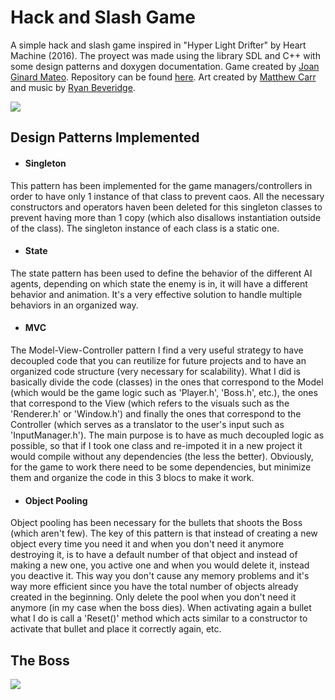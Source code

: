 # Hack and Slash Game
A simple hack and slash game inspired in "Hyper Light Drifter" by Heart Machine (2016). The proyect was made using the library SDL 
and C++ with some design patterns and doxygen documentation. 
Game created by [Joan Ginard Mateo](https://github.com/JoanStinson).
Repository can be found [here](https://github.com/JoanStinson/Hack_and_Slash).
Art created by [Matthew Carr](http://www.2hitstudio.com) and music by [Ryan Beveridge](https://soundcloud.com/ryan-beveridge).

![](Minions.gif)

## Design Patterns Implemented
- #### Singleton
This pattern has been implemented for the game managers/controllers in order to have only 1 instance of that class to prevent caos. All 
the necessary constructors and operators haven been deleted for this singleton classes to prevent having more than 1 copy (which also
disallows instantiation outside of the class). The singleton instance of each class is a static one.

- #### State  
The state pattern has been used to define the behavior of the different AI agents, depending on which state the enemy is in, it will 
have a different behavior and animation. It's a very effective solution to handle multiple behaviors in an organized way.

- #### MVC  
The Model-View-Controller pattern I find a very useful strategy to have decoupled code that you can reutilize for future projects and
to have an organized code structure (very necessary for scalability). What I did is basically divide the code (classes) in the ones
that correspond to the Model (which would be the game logic such as 'Player.h', 'Boss.h', etc.), the ones that correspond to the View (which refers to the visuals such as the 'Renderer.h' or 'Window.h') and finally the ones that correspond to the Controller (which serves as a translator to the user's input such as 'InputManager.h'). The main purpose is to have as much decoupled logic as possible, so that if I took one class and re-impoted it in a new project it would compile without any dependencies (the less the better). Obviously, for the game to work there need to be some dependencies, but minimize them and organize the code in this 3 blocs to make it work.

- #### Object Pooling
Object pooling has been necessary for the bullets that shoots the Boss (which aren't few). The key of this pattern is that instead
of creating a new object every time you need it and when you don't need it anymore destroying it, is to have a default number of 
that object and instead of making a new one, you active one and when you would delete it, instead you deactive it. This way you don't cause any memory problems and it's way more efficient since you have the total number of objects already created in the beginning. Only delete the pool when you don't need it anymore (in my case when the boss dies). When activating again a bullet what I do is call a 'Reset()' method which acts similar to a constructor to activate that bullet and place it correctly again, etc.

## The Boss
![](Boss.gif)
